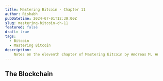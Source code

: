 ```yaml
---
title: Mastering Bitcoin - Chapter 11
author: Rishabh
pubDatetime: 2024-07-01T12:30:00Z
slug: mastering-bitcoin-ch-11
featured: false
draft: true
tags:
  - Bitcoin
  - Mastering Bitcoin
description:
    Notes on the eleventh chapter of Mastering Bitcoin by Andreas M. Antonopoulos
---
```


## The Blockchain

